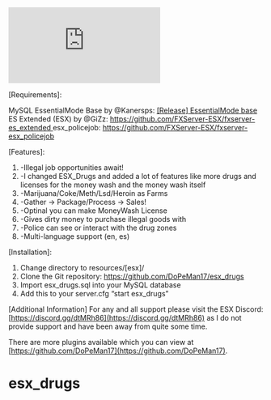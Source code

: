 
![alt text](https://forum.syntaxgaming.de/index.php?attachment/50-unbenannt-png/)

[Requirements]:

MySQL
EssentialMode Base by @Kanersps: [[Release] EssentialMode base ](https://forum.fivem.net/t/release-essentialmode-base/3665)
ES Extended (ESX) by @GiZz: [https://github.com/FXServer-ESX/fxserver-es_extended ](https://github.com/FXServer-ESX/fxserver-es_extended)
esx_policejob: [https://github.com/FXServer-ESX/fxserver-esx_policejob ](https://github.com/FXServer-ESX/fxserver-esx_policejob)

[Features]:

1. -Illegal job opportunities await!
2. -I changed ESX_Drugs and added a lot of features like more drugs and licenses for the money wash and the money wash itself
3. -Marijuana/Coke/Meth/Lsd/Heroin as Farms
4. -Gather -> Package/Process -> Sales!
5. -Optinal you can make MoneyWash License
6. -Gives dirty money to purchase illegal goods with
7. -Police can see or interact with the drug zones
8. -Multi-language support (en, es)

[Installation]:

1. Change directory to resources/[esx]/
2. Clone the Git repository: [https://github.com/DoPeMan17/esx_drugs ](https://github.com/DoPeMan17/esx_drugs)
3. Import esx_drugs.sql into your MySQL database
4. Add this to your server.cfg “start esx_drugs”

[Additional Information]
For any and all support please visit the ESX Discord: [https://discord.gg/dtMRh86](https://discord.gg/dtMRh86) as I do not provide support and have been away from quite some time.

There are more plugins available which you can view at [https://github.com/DoPeMan17](https://github.com/DoPeMan17).
# esx_drugs
